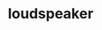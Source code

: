 ---
layout: smileys&emotion
title: loudspeaker
emoji: loudspeaker
permalink: 📢.html
image: assets/img/3moji/loudspeaker.png
---